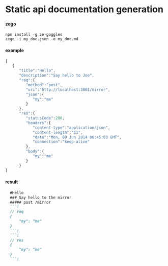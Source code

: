 # Static api documentation generation

#### zego
`npm install -g ze-goggles`  
`zego -i my_doc.json -o my_doc.md`

#### example
```js
[
   {
      "title":"Hello",
      "description":"Say hello to Joe",
      "req":{
         "method":"post",
         "uri":"http://localhost:3001/mirror",
         "json":{
            "my":"me"
         }
      },
      "res":{
         "statusCode":200,
         "headers":{
            "content-type":"application/json",
            "content-length":"11",
            "date":"Mon, 09 Jun 2014 06:45:03 GMT",
            "connection":"keep-alive"
         },
         "body":{
            "my":"me"
         }
      }
]
```

#### result

```md
  #Hello
  ### Say hello to the mirror
  ##### post /mirror
  ```!
  // req
  {
      "my": "me"
  }
  ```!
  ```!
  // res
  {
      "my": "me"
  }
  ```!
```
